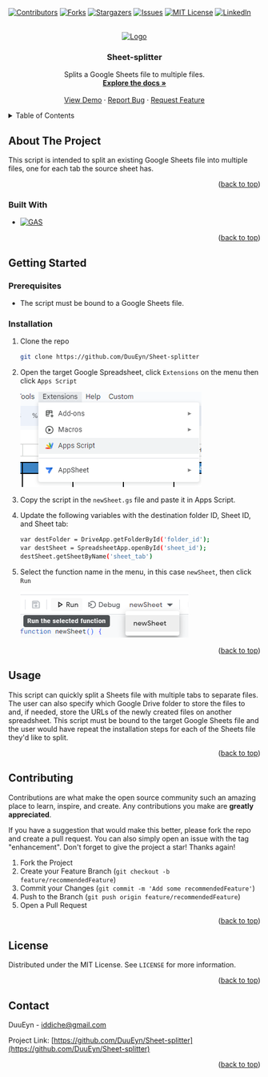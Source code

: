 
<a name="readme-top"></a>

[![Contributors][contributors-shield]][contributors-url]
[![Forks][forks-shield]][forks-url]
[![Stargazers][stars-shield]][stars-url]
[![Issues][issues-shield]][issues-url]
[![MIT License][license-shield]][license-url]
[![LinkedIn][linkedin-shield]][linkedin-url]



<!-- PROJECT LOGO -->
<br />
<div align="center">
  <a href="https://github.com/DuuEyn/Sheet-splitter">
    <img src="https://lh3.googleusercontent.com/yCF7mTvXRF_EhDf7Kun5_-LMYTbD2IL-stx_D97EzpACfhpGjY_Frx8NZw63rSn2dME0v8-Im49Mh16htvPAGmEOMhiTxDZzo6rB7MY" alt="Logo" width="80" height="80">
  </a>

  <h3 align="center">Sheet-splitter</h3>

  <p align="center">
    Splits a Google Sheets file to multiple files.
    <br />
    <a href="https://github.com/DuuEyn/Sheet-splitter
"><strong>Explore the docs »</strong></a>
    <br />
    <br />
    <a href="https://github.com/DuuEyn/Sheet-splitter
">View Demo</a>
    ·
    <a href="https://github.com/DuuEyn/Sheet-splitter
/issues">Report Bug</a>
    ·
    <a href="https://github.com/DuuEyn/Sheet-splitter
/issues">Request Feature</a>
  </p>
</div>



<!-- TABLE OF CONTENTS -->
<details>
  <summary>Table of Contents</summary>
  <ol>
    <li>
      <a href="#about-the-project">About The Project</a>
      <ul>
        <li><a href="#built-with">Built With</a></li>
      </ul>
    </li>
    <li>
      <a href="#getting-started">Getting Started</a>
      <ul>
        <li><a href="#prerequisites">Prerequisites</a></li>
        <li><a href="#installation">Installation</a></li>
      </ul>
    </li>
    <li><a href="#usage">Usage</a></li>
    <li><a href="#contributing">Contributing</a></li>
    <li><a href="#license">License</a></li>
    <li><a href="#contact">Contact</a></li>
    <li><a href="#acknowledgments">Acknowledgments</a></li>
  </ol>
</details>



<!-- ABOUT THE PROJECT -->
## About The Project

This script is intended to split an existing Google Sheets file into multiple files, one for each tab the source sheet has.

<p align="right">(<a href="#readme-top">back to top</a>)</p>



### Built With

* [![GAS][gas.js]][gas-url]

<p align="right">(<a href="#readme-top">back to top</a>)</p>



<!-- GETTING STARTED -->
## Getting Started

### Prerequisites
* The script must be bound to a Google Sheets file.


### Installation

1. Clone the repo
   ```sh
   git clone https://github.com/DuuEyn/Sheet-splitter
   ```
2. Open the target Google Spreadsheet, click `Extensions` on the menu then click `Apps Script`
   
   ![Menu Screenshot][menu-screenshot]
4. Copy the script in the `newSheet.gs` file and paste it in Apps Script.
5. Update the following variables with the destination folder ID, Sheet ID, and Sheet tab:
   ```sh
   var destFolder = DriveApp.getFolderById('folder_id');
   var destSheet = SpreadsheetApp.openById('sheet_id');
   destSheet.getSheetByName('sheet_tab')
   ```
6. Select the function name in the menu, in this case `newSheet`, then click `Run`

   ![GAS Screenshot][gas-screenshot]

<p align="right">(<a href="#readme-top">back to top</a>)</p>



<!-- USAGE EXAMPLES -->
## Usage

This script can quickly split a Sheets file with multiple tabs to separate files. The user can also specify which Google Drive folder to store the files to and, if needed, store the URLs of the newly created files on another spreadsheet.
This script must be bound to the target Google Sheets file and the user would have repeat the installation steps for each of the Sheets file they'd like to split.

<p align="right">(<a href="#readme-top">back to top</a>)</p>




<!-- CONTRIBUTING -->
## Contributing

Contributions are what make the open source community such an amazing place to learn, inspire, and create. Any contributions you make are **greatly appreciated**.

If you have a suggestion that would make this better, please fork the repo and create a pull request. You can also simply open an issue with the tag "enhancement".
Don't forget to give the project a star! Thanks again!

1. Fork the Project
2. Create your Feature Branch (`git checkout -b feature/recommendedFeature`)
3. Commit your Changes (`git commit -m 'Add some recommendedFeature'`)
4. Push to the Branch (`git push origin feature/recommendedFeature`)
5. Open a Pull Request

<p align="right">(<a href="#readme-top">back to top</a>)</p>



<!-- LICENSE -->
## License

Distributed under the MIT License. See `LICENSE` for more information.

<p align="right">(<a href="#readme-top">back to top</a>)</p>



<!-- CONTACT -->
## Contact

DuuEyn - iddiche@gmail.com

Project Link: [https://github.com/DuuEyn/Sheet-splitter](https://github.com/DuuEyn/Sheet-splitter)

<p align="right">(<a href="#readme-top">back to top</a>)</p>




<!-- MARKDOWN LINKS & IMAGES -->
<!-- https://www.markdownguide.org/basic-syntax/#reference-style-links -->
[contributors-shield]: https://img.shields.io/github/contributors/DuuEyn/Sheet-splitter.svg?style=for-the-badge
[contributors-url]: https://github.com/DuuEyn/Sheet-splitter/graphs/contributors
[forks-shield]: https://img.shields.io/github/forks/DuuEyn/Sheet-splitter.svg?style=for-the-badge
[forks-url]: https://github.com/DuuEyn/Sheet-splitter/network/members
[stars-shield]: https://img.shields.io/github/stars/DuuEyn/Sheet-splitter.svg?style=for-the-badge
[stars-url]: https://github.com/DuuEyn/Sheet-splitter/stargazers
[issues-shield]: https://img.shields.io/github/issues/DuuEyn/Sheet-splitter.svg?style=for-the-badge
[issues-url]: https://github.com/DuuEyn/Sheet-splitter/issues
[license-shield]: https://img.shields.io/github/license/DuuEyn/Sheet-splitter.svg?style=for-the-badge
[license-url]: https://github.com/DuuEyn/Sheet-splitter/blob/master/LICENSE
[linkedin-shield]: https://img.shields.io/badge/-LinkedIn-black.svg?style=for-the-badge&logo=linkedin&colorB=555
[linkedin-url]: https://linkedin.com/in/ian-dewaine-diche-69406a2bb
[menu-screenshot]: images/menu-screenshot.png
[gas-screenshot]: images/gas-screenshot.png
[gas.js]: https://img.shields.io/badge/Google%20Apps%20Script-4A4A55?style=for-the-badge&logo=googleappsscript&logoColor=white
[gas-url]: https://www.google.com/script/start/
